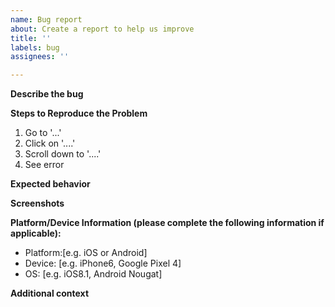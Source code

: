 ```yaml
---
name: Bug report
about: Create a report to help us improve
title: ''
labels: bug
assignees: ''

---
```


**Describe the bug**
<!--- A clear and concise description of what the bug is. -->

**Steps to Reproduce the Problem**
<!--- Steps to reproduce the issue. Screenshot if it is UI related-->
1. Go to '...'
2. Click on '....'
3. Scroll down to '....'
4. See error

**Expected behavior**
<!--- A clear and concise description of what you expected to happen. -->

**Screenshots**
<!--- If applicable, add screenshots to help explain your problem. -->

**Platform/Device Information (please complete the following information if applicable):**
 - Platform:[e.g. iOS or Android]
 - Device: [e.g. iPhone6, Google Pixel 4]
 - OS: [e.g. iOS8.1, Android Nougat]

**Additional context**
<!-- Add any other context about the problem here. -->
